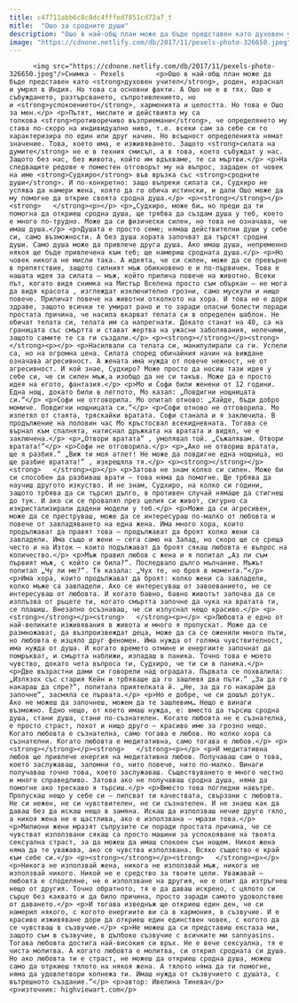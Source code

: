 ```yaml
---
title: c47711abb6c8c8dc4fffed7851cd72a7_t
mitle:  "Ошо за сродните души"
description: "Ошо в най-общ план може да бъде представен като духовен учител, роден, израснал и умрял в Индия. Но това са основни факти. А Ошо не е в тях. Ошо е събуждането, разтърсването, съпротивлението, но и успокоението, хармонията и целостта. Но това е Ошо за мен. Пътят, мислите и действията му са толкова противоречиво възприемани, че определянето му става …"
image: "https://cdnone.netlify.com/db/2017/11/pexels-photo-326650.jpeg"
---
```


          <img src="https://cdnone.netlify.com/db/2017/11/pexels-photo-326650.jpeg"/>Снимка - Pexels        <p>Ошо в най-общ план може да бъде представен като <strong>духовен учител</strong>, роден, израснал и умрял в Индия. Но това са основни факти. А Ошо не е в тях. Ошо е събуждането, разтърсването, съпротивлението, но и <strong>успокоението</strong>, хармонията и целостта. Но това е Ошо за мен.</p> <p>Пътят, мислите и действията му са толкова <strong>противоречиво възприемани</strong>, че определянето му става по-скоро на индивидуално ниво, т.е. всеки сам за себе си го характеризира по един или друг начин. Но всъщност определенията нямат значение. Това, което има, е изживяването. Защото <strong>силата на думите</strong> не е в техния смисъл, а в това, което събуждат у нас. Защото без нас, без живота, който им вдъхваме, те са мъртви.</p> <p>На следващите редове е поместен отговорът му на въпрос, зададен от човек на име <strong>Судхиро</strong> във връзка със <strong>сродните души</strong>. И по-конкретно: защо въпреки силата си, Судхиро не успява да намери жена, която да го обича истински, и дали Ошо може да му помогне да открие своята сродна душа.</p> <p><strong></strong></p><strong>   </strong><p></p> <p>„Судхиро, може би… но преди да ти помогна да откриеш сродна душа, ще трябва да създам душа у теб, което е много по-трудно. Може да си физически силен, но това не означава, че имаш душа.</p> <p>Душата е просто семе; нямаш действителни души у себе си, само възможности. А без душа хората започват да търсят сродни души. Само душа може да привлече друга душа. Ако имаш душа, непременно някоя ще бъде привлечена към теб; ще намериш сродната душа.</p> <p>Но човек никога не мисли така. А идеята, че си силен, може да се превърне в препятствие, защото силният мъж обикновено е и по-първичен. Това е нашата идея за силата – мъж, който прилича повече на животно. Всеки път, когато видя снимка на Мистър Вселена просто съм объркан – не мога да видя красота , изглеждат изключително грозни, само мускули и нищо повече. Приличат повече на животни отколкото на хора. И това не е дори здраве, защото всички те умират рано и то заради опасни болести поради простата причина, че насила вкарват телата си в определен шаблон. Не обичат телата си, телата им са напрегнати. Докато станат на 40, са на границата със смъртта и стават жертва на ужасни заболявания, нелечими, защото самите те са ги създали.</p> <p><strong></strong></p><strong>   </strong><p></p> <p>Насилвали са телата си, манипулирали са ги. Успели са, но на огромна цена. Силата според обичайния начин на виждане означава агресивност. А жената има нужда от повече нежност, не от агресивност. И кой знае, Судхиро? Може просто да носиш тази идея у себе си, че си силен мъж,а изобщо да не си такъв. Може да е просто идея на егото, фантазия.</p> <p>Мо и Софи били женени от 12 години. Една нощ, докато били в леглото, Мо казал: „Повдигни нощницата си.“</p> <p>Софи не отговорила. Мо опитал отново: „Хайде, бъди добро момиче. Повдигни нощницата си.“</p> <p>Софи отново не отговорила. Мо излетял от стаята, тряскайки вратата. Софи станала и я заключила. В продължение на половин час Мо кръстосвал всекидневната. Тогава се върнал към спалнята, натиснал дръжката на вратата и видял, че е заключена.</p> <p>„Отвори вратата“ , умолявал той. „Съжалявам. Отвори вратата!“</p> <p>Софи не отговорила.</p> <p>„Ако не отвориш вратата, ще я разбия.“ „Виж ти моя атлет! Не може да повдигне една нощница, но ще разбие вратата!“ , изкрещяла тя.</p> <p><strong></strong></p><strong>   </strong><p></p> <p>Затова не знам колко си силен. Може би си способен да разбиваш врати – това няма да помогне. Ще трбява да научиш другото изкуство. И не знам, Судхиро, на колко си години, защото трбява да си търсил дълго, в противен случай нямаше да стигнеш до тук. И ако си се провалял през целия си живот, сигурно са изкристализирали дадени модели у теб.</p> <p>Може да си агресивен, може да се преструваш, може да се интересураш по-малко от любовта и повече от завладяването на една жена. Има много хора, които продължават да правят това – продължават да броят колко жени са завладели. Има също и жени – сега само на Запад, но скоро ще се среща често и на Изток – които подължават да броят сякаш любовта е въпрос на количество.</p> <p>Мъж правил любов с жена и я попитал „Аз ли съм първият мъж, с който си била?“. Последвало дълго мълчание. Мъжът попитал „Чу ли ме?“. Тя казала: „Чух те, но броя в момента.“</p> <p>Има хора, които продължават да броят: колко жени са завладели, колко мъже са завладели. Ако се интересуваш от завоеванието, не се интересуваш от любовта. И когато бавно, бавно животът започва да се изплъзва от ръцете ти, когато смъртта започне да чука на вратата ти, се плашиш. Внезапно осъзнаваш, че си изпуснал нещо красиво.</p> <p><strong></strong></p><strong>   </strong><p></p> <p>Любовта е едно от най-великите изживявания в живота и много я пропускат. Може да се размножават, да възпроизвеждат деца, може да са се оженили много пъти, но любовта е изцяло друг феномен. Има нужда от голяма чувствителност, има нужда от душа. И когато времето отмине и енергиите започнат да помръкват, и смъртта наближи, изпадаш в паника. Точно това е моето чувство, докато чета въпроса ти, Судхиро, че ти си в паника.</p> <p>Две възрастни дами си говорели над оградата. Първата се похвалила: „Излязох със стария Кейн и трбяваше да го зашлевя два пъти.“ „За да го накараш да спре?“, попитала приятелката й. „Не, за да го накарам да започне“, засмяла се първата.</p> <p>Но е добре, че си дошъл дотук. Ако не можеш да започнеш, можем да те зашлевим… Нещо е винаги възможно. Едно нещо, от което имаш нужда, е: вместо да търсиш сродна душа, стани душа, стани по-съзнателен. Когато любовта не е съзнателна, е просто страст, похот и нищо друго – красиво име за грозно нещо. Когато любовта е съзнателна, само тогава е любов. Но колко хора са съзнателни. Когато любовта е медитативна, само тогава е любов.</p> <p><strong></strong></p><strong>   </strong><p></p> <p>И медитативна любов ще привлече енергия на медитативна любов. Получаваш сам о това, което заслужаваш, запомни го, нито повече, нито по-малко. Винаги получаваш точно това, което заслужаваш. Съществуването е много честно и много справедливо. Затова ако не получаваш сродна душа, няма да помогне ако трескаво я търсиш.</p> <p>Вместо това погледни навътре. Пропускаш нещо у себе си – липсват ти качествата, свързани с любовта. Не си нежен, не си чувствителен, не си съзнателен. И не знаеш как да даваш без да искаш нещо в замяна. Искаш да използваш нечие друго тяло, а никоя жена не е щастлива, ако е използвана – мрази това.</p> <p>Милиони жени мразят съпрузите си поради простата причина, че се чувстват използвани сякаш са просто машини за успокояване на твоята сексуална страст, за да можеш да имаш спокоен сън нощем. Никоя жена няма да те уважава, ако се чувства използвана. Всяко същество е край към себе си.</p> <p><strong></strong></p><strong>   </strong><p></p> <p>Никога не използвай жена, никога не използвай мъж, никога не използвай никого. Никой не е средство за твоите цели. Уважавай – любовта е споделяне, не е използване на другия, не е опит да изтръгнеш нещо от другия. Точно обратното, тя е да даваш искрено, с цялото си сърце без каквато и да било причина, просто заради самото удоволствие от даването.</p> <p>И тогава изведнъж ще откриеш един ден, че си намерил някого, с когото енергиите ви са в хармония, в съзвучие. И е красиво изживяване дори да откриеш един единствен човек, с когото да се чувстваш в съзвучие.</p> <p>Не можеш да си представиш екстаза ми, защото съм в съзвучие, в дълбоко съзвучие с всичките ми sannyasins. Тогава любовта достига най-високия си връх. Не е вече сексуална, тя е чиста молитва. А когато любовта е молитва, си открил сродната си душа. Но ако любовта ти е страст, не можеш да откриеш сродна душа, можеш само да отркиеш тялото на някоя жена. А тялото няма да ти помогне, няма да удовлетвори копнежа ти. Имаш нужда от съзвучието с душата, с вътрешното създание.“</p> <p>автор: Ивелина Тинева</p> <p>източник: highviewart.com</p>        